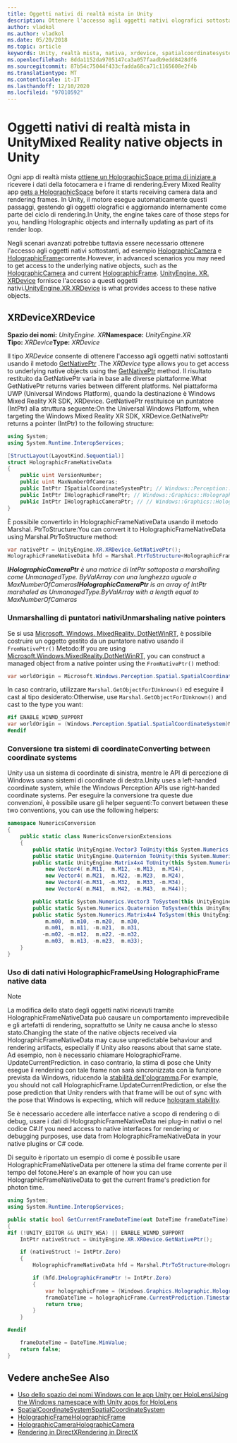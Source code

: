 ```yaml
---
title: Oggetti nativi di realtà mista in Unity
description: Ottenere l'accesso agli oggetti nativi olografici sottostanti in Unity.
author: vladkol
ms.author: vladkol
ms.date: 05/20/2018
ms.topic: article
keywords: Unity, realtà mista, nativa, xrdevice, spatialcoordinatesystem, holographicframe, holographiccamera, ispatialcoordinatesystem, iholographicframe, iholographiccamera, getnativeptr, auricolare realtà mista, headset di realtà mista di Windows, auricolare della realtà virtuale
ms.openlocfilehash: 8dda1152da9705147ca3a057faadb9edd8428df6
ms.sourcegitcommit: 87b54c75044f433cfadda68ca71c1165608e2f4b
ms.translationtype: MT
ms.contentlocale: it-IT
ms.lasthandoff: 12/10/2020
ms.locfileid: "97010592"
---
```

# <a name="mixed-reality-native-objects-in-unity"></a><span data-ttu-id="d722a-104">Oggetti nativi di realtà mista in Unity</span><span class="sxs-lookup"><span data-stu-id="d722a-104">Mixed Reality native objects in Unity</span></span>

<span data-ttu-id="d722a-105">Ogni app di realtà mista [ottiene un HolographicSpace prima di iniziare a](../native/getting-a-holographicspace.md) ricevere i dati della fotocamera e i frame di rendering.</span><span class="sxs-lookup"><span data-stu-id="d722a-105">Every Mixed Reality app [gets a HolographicSpace](../native/getting-a-holographicspace.md) before it starts receiving camera data and rendering frames.</span></span> <span data-ttu-id="d722a-106">In Unity, il motore esegue automaticamente questi passaggi, gestendo gli oggetti olografici e aggiornando internamente come parte del ciclo di rendering.</span><span class="sxs-lookup"><span data-stu-id="d722a-106">In Unity, the engine takes care of those steps for you, handling Holographic objects and internally updating as part of its render loop.</span></span>

<span data-ttu-id="d722a-107">Negli scenari avanzati potrebbe tuttavia essere necessario ottenere l'accesso agli oggetti nativi sottostanti, ad esempio <a href="https://docs.microsoft.com/uwp/api/windows.graphics.holographic.holographiccamera" target="_blank">HolographicCamera</a> e <a href="https://docs.microsoft.com/uwp/api/windows.graphics.holographic.holographicframe" target="_blank">HolographicFrame</a>corrente.</span><span class="sxs-lookup"><span data-stu-id="d722a-107">However, in advanced scenarios you may need to get access to the underlying native objects, such as the <a href="https://docs.microsoft.com/uwp/api/windows.graphics.holographic.holographiccamera" target="_blank">HolographicCamera</a> and current <a href="https://docs.microsoft.com/uwp/api/windows.graphics.holographic.holographicframe" target="_blank">HolographicFrame</a>.</span></span> <span data-ttu-id="d722a-108"><a href="https://docs.unity3d.com/ScriptReference/XR.XRDevice.html" target="_blank">UnityEngine. XR. XRDevice</a> fornisce l'accesso a questi oggetti nativi.</span><span class="sxs-lookup"><span data-stu-id="d722a-108"><a href="https://docs.unity3d.com/ScriptReference/XR.XRDevice.html" target="_blank">UnityEngine.XR.XRDevice</a> is what provides access to these native objects.</span></span>

## <a name="xrdevice"></a><span data-ttu-id="d722a-109">XRDevice</span><span class="sxs-lookup"><span data-stu-id="d722a-109">XRDevice</span></span> 

<span data-ttu-id="d722a-110">**Spazio dei nomi:** *UnityEngine. XR*</span><span class="sxs-lookup"><span data-stu-id="d722a-110">**Namespace:** *UnityEngine.XR*</span></span><br>
<span data-ttu-id="d722a-111">**Tipo:** *XRDevice*</span><span class="sxs-lookup"><span data-stu-id="d722a-111">**Type:** *XRDevice*</span></span>

<span data-ttu-id="d722a-112">Il tipo *XRDevice* consente di ottenere l'accesso agli oggetti nativi sottostanti usando il metodo <a href="https://docs.unity3d.com/ScriptReference/XR.XRDevice.GetNativePtr.html" target="_blank">GetNativePtr</a> .</span><span class="sxs-lookup"><span data-stu-id="d722a-112">The *XRDevice* type allows you to get access to underlying native objects using the <a href="https://docs.unity3d.com/ScriptReference/XR.XRDevice.GetNativePtr.html" target="_blank">GetNativePtr</a> method.</span></span> <span data-ttu-id="d722a-113">Il risultato restituito da GetNativePtr varia in base alle diverse piattaforme.</span><span class="sxs-lookup"><span data-stu-id="d722a-113">What GetNativePtr returns varies between different platforms.</span></span> <span data-ttu-id="d722a-114">Nel piattaforma UWP (Universal Windows Platform), quando la destinazione è Windows Mixed Reality XR SDK, XRDevice. GetNativePtr restituisce un puntatore (IntPtr) alla struttura seguente:</span><span class="sxs-lookup"><span data-stu-id="d722a-114">On the Universal Windows Platform, when targeting the Windows Mixed Reality XR SDK, XRDevice.GetNativePtr returns a pointer (IntPtr) to the following structure:</span></span> 

```cs
using System;
using System.Runtime.InteropServices;

[StructLayout(LayoutKind.Sequential)]
struct HolographicFrameNativeData
{
    public uint VersionNumber;
    public uint MaxNumberOfCameras;
    public IntPtr ISpatialCoordinateSystemPtr; // Windows::Perception::Spatial::ISpatialCoordinateSystem
    public IntPtr IHolographicFramePtr; // Windows::Graphics::Holographic::IHolographicFrame 
    public IntPtr IHolographicCameraPtr; // // Windows::Graphics::Holographic::IHolographicCamera
}
```
<span data-ttu-id="d722a-115">È possibile convertirlo in HolographicFrameNativeData usando il metodo Marshal. PtrToStructure:</span><span class="sxs-lookup"><span data-stu-id="d722a-115">You can convert it to HolographicFrameNativeData using Marshal.PtrToStructure method:</span></span>
```cs
var nativePtr = UnityEngine.XR.XRDevice.GetNativePtr();
HolographicFrameNativeData hfd = Marshal.PtrToStructure<HolographicFrameNativeData>(nativePtr);
```
<span data-ttu-id="d722a-116">***IHolographicCameraPtr** è una matrice di IntPtr sottoposta a marshalling come UnmanagedType. ByValArray con una lunghezza uguale a MaxNumberOfCameras*</span><span class="sxs-lookup"><span data-stu-id="d722a-116">***IHolographicCameraPtr** is an array of IntPtr marshaled as UnmanagedType.ByValArray with a length equal to MaxNumberOfCameras*</span></span> 

### <a name="unmarshaling-native-pointers"></a><span data-ttu-id="d722a-117">Unmarshalling di puntatori nativi</span><span class="sxs-lookup"><span data-stu-id="d722a-117">Unmarshaling native pointers</span></span>

<span data-ttu-id="d722a-118">Se si usa [Microsoft. Windows. MixedReality. DotNetWinRT](https://www.nuget.org/packages/Microsoft.Windows.MixedReality.DotNetWinRT), è possibile costruire un oggetto gestito da un puntatore nativo usando il `FromNativePtr()` Metodo:</span><span class="sxs-lookup"><span data-stu-id="d722a-118">If you are using [Microsoft.Windows.MixedReality.DotNetWinRT](https://www.nuget.org/packages/Microsoft.Windows.MixedReality.DotNetWinRT), you can construct a managed object from a native pointer using the `FromNativePtr()` method:</span></span>

```cs
var worldOrigin = Microsoft.Windows.Perception.Spatial.SpatialCoordinateSystem.FromNativePtr(hfd.ISpatialCoordinateSystemPtr);
```

<span data-ttu-id="d722a-119">In caso contrario, utilizzare `Marshal.GetObjectForIUnknown()` ed eseguire il cast al tipo desiderato:</span><span class="sxs-lookup"><span data-stu-id="d722a-119">Otherwise, use `Marshal.GetObjectForIUnknown()` and cast to the type you want:</span></span>

```cs
#if ENABLE_WINMD_SUPPORT
var worldOrigin = (Windows.Perception.Spatial.SpatialCoordinateSystem)Marshal.GetObjectForIUnknown(hfd.ISpatialCoordinateSystemPtr);
#endif
```

### <a name="converting-between-coordinate-systems"></a><span data-ttu-id="d722a-120">Conversione tra sistemi di coordinate</span><span class="sxs-lookup"><span data-stu-id="d722a-120">Converting between coordinate systems</span></span>

<span data-ttu-id="d722a-121">Unity usa un sistema di coordinate di sinistra, mentre le API di percezione di Windows usano sistemi di coordinate di destra.</span><span class="sxs-lookup"><span data-stu-id="d722a-121">Unity uses a left-handed coordinate system, while the Windows Perception APIs use right-handed coordinate systems.</span></span> <span data-ttu-id="d722a-122">Per eseguire la conversione tra queste due convenzioni, è possibile usare gli helper seguenti:</span><span class="sxs-lookup"><span data-stu-id="d722a-122">To convert between these two conventions, you can use the following helpers:</span></span>

```cs
namespace NumericsConversion
{
    public static class NumericsConversionExtensions
    {
        public static UnityEngine.Vector3 ToUnity(this System.Numerics.Vector3 v) => new UnityEngine.Vector3(v.X, v.Y, -v.Z);
        public static UnityEngine.Quaternion ToUnity(this System.Numerics.Quaternion q) => new UnityEngine.Quaternion(-q.X, -q.Y, q.Z, q.W);
        public static UnityEngine.Matrix4x4 ToUnity(this System.Numerics.Matrix4x4 m) => new UnityEngine.Matrix4x4(
            new Vector4( m.M11,  m.M12, -m.M13,  m.M14),
            new Vector4( m.M21,  m.M22, -m.M23,  m.M24),
            new Vector4(-m.M31, -m.M32,  m.M33, -m.M34),
            new Vector4( m.M41,  m.M42, -m.M43,  m.M44));

        public static System.Numerics.Vector3 ToSystem(this UnityEngine.Vector3 v) => new System.Numerics.Vector3(v.x, v.y, -v.z);
        public static System.Numerics.Quaternion ToSystem(this UnityEngine.Quaternion q) => new System.Numerics.Quaternion(-q.x, -q.y, q.z, q.w);
        public static System.Numerics.Matrix4x4 ToSystem(this UnityEngine.Matrix4x4 m) => new System.Numerics.Matrix4x4(
            m.m00,  m.m10, -m.m20,  m.m30,
            m.m01,  m.m11, -m.m21,  m.m31,
           -m.m02, -m.m12,  m.m22, -m.m32,
            m.m03,  m.m13, -m.m23,  m.m33);
    }
}
```

### <a name="using-holographicframe-native-data"></a><span data-ttu-id="d722a-123">Uso di dati nativi HolographicFrame</span><span class="sxs-lookup"><span data-stu-id="d722a-123">Using HolographicFrame native data</span></span>

> [!NOTE]
> <span data-ttu-id="d722a-124">La modifica dello stato degli oggetti nativi ricevuti tramite HolographicFrameNativeData può causare un comportamento imprevedibile e gli artefatti di rendering, soprattutto se Unity ne causa anche lo stesso stato.</span><span class="sxs-lookup"><span data-stu-id="d722a-124">Changing the state of the native objects received via HolographicFrameNativeData may cause unpredictable behaviour and rendering artifacts, especially if Unity also reasons about that same state.</span></span>  <span data-ttu-id="d722a-125">Ad esempio, non è necessario chiamare HolographicFrame. UpdateCurrentPrediction. in caso contrario, la stima di pose che Unity esegue il rendering con tale frame non sarà sincronizzata con la funzione prevista da Windows, riducendo la [stabilità dell'ologramma](../platform-capabilities-and-apis/hologram-stability.md).</span><span class="sxs-lookup"><span data-stu-id="d722a-125">For example, you should not call HolographicFrame.UpdateCurrentPrediction, or else the pose prediction that Unity renders with that frame will be out of sync with the pose that Windows is expecting, which will reduce [hologram stability](../platform-capabilities-and-apis/hologram-stability.md).</span></span>

<span data-ttu-id="d722a-126">Se è necessario accedere alle interfacce native a scopo di rendering o di debug, usare i dati di HolographicFrameNativeData nei plug-in nativi o nel codice C#.</span><span class="sxs-lookup"><span data-stu-id="d722a-126">If you need access to native interfaces for rendering or debugging purposes, use data from HolographicFrameNativeData in your native plugins or C# code.</span></span> 

<span data-ttu-id="d722a-127">Di seguito è riportato un esempio di come è possibile usare HolographicFrameNativeData per ottenere la stima del frame corrente per il tempo del fotone.</span><span class="sxs-lookup"><span data-stu-id="d722a-127">Here's an example of how you can use HolographicFrameNativeData to get the current frame's prediction for photon time.</span></span> 

```cs
using System;
using System.Runtime.InteropServices;

public static bool GetCurrentFrameDateTime(out DateTime frameDateTime)
{
#if (!UNITY_EDITOR && UNITY_WSA) || ENABLE_WINMD_SUPPORT
    IntPtr nativeStruct = UnityEngine.XR.XRDevice.GetNativePtr();

    if (nativeStruct != IntPtr.Zero)
    {
        HolographicFrameNativeData hfd = Marshal.PtrToStructure<HolographicFrameNativeData>(nativeStruct);

        if (hfd.IHolographicFramePtr != IntPtr.Zero)
        {
            var holographicFrame = (Windows.Graphics.Holographic.HolographicFrame)Marshal.GetObjectForIUnknown(hfd.IHolographicFramePtr);
            frameDateTime = holographicFrame.CurrentPrediction.Timestamp.TargetTime.DateTime;
            return true;
        }
    }

#endif

    frameDateTime = DateTime.MinValue;
    return false;
}

```

## <a name="see-also"></a><span data-ttu-id="d722a-128">Vedere anche</span><span class="sxs-lookup"><span data-stu-id="d722a-128">See Also</span></span>
* [<span data-ttu-id="d722a-129">Uso dello spazio dei nomi Windows con le app Unity per HoloLens</span><span class="sxs-lookup"><span data-stu-id="d722a-129">Using the Windows namespace with Unity apps for HoloLens</span></span>](using-the-windows-namespace-with-unity-apps-for-hololens.md)
* <span data-ttu-id="d722a-130"><a href="https://docs.microsoft.com/uwp/api/windows.perception.spatial.spatialcoordinatesystem" target="_blank">SpatialCoordinateSystem</a></span><span class="sxs-lookup"><span data-stu-id="d722a-130"><a href="https://docs.microsoft.com/uwp/api/windows.perception.spatial.spatialcoordinatesystem" target="_blank">SpatialCoordinateSystem</a></span></span>
* <span data-ttu-id="d722a-131"><a href="https://docs.microsoft.com/uwp/api/windows.graphics.holographic.holographicframe" target="_blank">HolographicFrame</a></span><span class="sxs-lookup"><span data-stu-id="d722a-131"><a href="https://docs.microsoft.com/uwp/api/windows.graphics.holographic.holographicframe" target="_blank">HolographicFrame</a></span></span>
* <span data-ttu-id="d722a-132"><a href="https://docs.microsoft.com/uwp/api/windows.graphics.holographic.holographiccamera" target="_blank">HolographicCamera</a></span><span class="sxs-lookup"><span data-stu-id="d722a-132"><a href="https://docs.microsoft.com/uwp/api/windows.graphics.holographic.holographiccamera" target="_blank">HolographicCamera</a></span></span>
* [<span data-ttu-id="d722a-133">Rendering in DirectX</span><span class="sxs-lookup"><span data-stu-id="d722a-133">Rendering in DirectX</span></span>](../native/rendering-in-directx.md)
